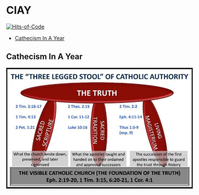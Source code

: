 # CIAY

[![Hits-of-Code](https://hitsofcode.com/github/linusjf/CIAY?branch=main)](https://hitsofcode.com/github/linusjf/CIAY/view?branch=main)

<!-- vim-markdown-toc GFM -->

* [Cathecism In A Year](#cathecism-in-a-year)

<!-- vim-markdown-toc -->
## Cathecism In A Year

![The Three Legged Stool of Christian Authority](https://github.com/fernal73/CIAY/blob/main/ThreeLeggedStool.jpg?raw=true)
